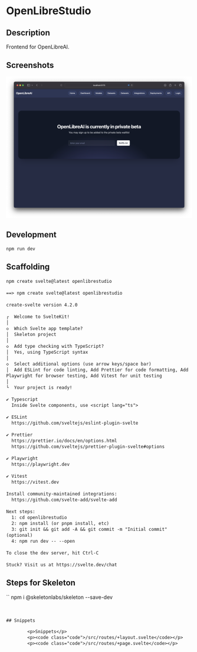 # OpenLibreStudio

## Description
Frontend for OpenLibreAI.

## Screenshots

<img width="800" alt="screenshot" src="https://raw.githubusercontent.com/OpenLibreAI/OpenLibreStudio/develop/screenshots/screenshot_2.png">


## Development

```
npm run dev
```

## Scaffolding

```
npm create svelte@latest openlibrestudio

==> npm create svelte@latest openlibrestudio

create-svelte version 4.2.0

┌  Welcome to SvelteKit!
│
◇  Which Svelte app template?
│  Skeleton project
│
◇  Add type checking with TypeScript?
│  Yes, using TypeScript syntax
│
◇  Select additional options (use arrow keys/space bar)
│  Add ESLint for code linting, Add Prettier for code formatting, Add Playwright for browser testing, Add Vitest for unit testing
│
└  Your project is ready!

✔ Typescript
  Inside Svelte components, use <script lang="ts">

✔ ESLint
  https://github.com/sveltejs/eslint-plugin-svelte

✔ Prettier
  https://prettier.io/docs/en/options.html
  https://github.com/sveltejs/prettier-plugin-svelte#options

✔ Playwright
  https://playwright.dev

✔ Vitest
  https://vitest.dev

Install community-maintained integrations:
  https://github.com/svelte-add/svelte-add

Next steps:
  1: cd openlibrestudio
  2: npm install (or pnpm install, etc)
  3: git init && git add -A && git commit -m "Initial commit" (optional)
  4: npm run dev -- --open

To close the dev server, hit Ctrl-C

Stuck? Visit us at https://svelte.dev/chat
```


## Steps for Skeleton

``
npm i @skeletonlabs/skeleton --save-dev
```


## Snippets

```
			<p>Snippets</p>
			<p><code class="code">/src/routes/+layout.svelte</code></p>
			<p><code class="code">/src/routes/+page.svelte</code></p>

```
